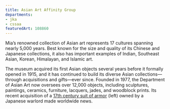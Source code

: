 ```yaml
---
title: Asian Art Affinity Group
departments:
- jka
- cssaa
featuredArt: 108860
---
```


Mia’s renowned collection of Asian art represents 17 cultures spanning
nearly 5,000 years. Best known for the size and quality of its Chinese
and Japanese collections, it also has important examples of Indian,
Southeast Asian, Korean, Himalayan, and Islamic art.

The museum acquired its first Asian objects several years before it
formally opened in 1915, and it has continued to build its diverse Asian
collections—through acquisitions and gifts—ever since. Founded in 1977,
the Department of Asian Art now oversees over 12,000 objects, including
sculptures, paintings, ceramics, furniture, lacquers, jades, and
woodblock prints. Its recent acquisition of a [17th century suit of
armor](https://collections.artsmia.org/index.php?page=detail&id=108860) (left)
owned by a Japanese warlord made worldwide news.

